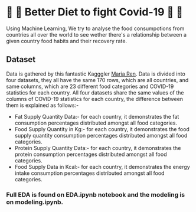 # :pineapple: :grapes: Better Diet to fight Covid-19 :banana: :watermelon:
Using Machine Learning, We try to analyse the food consumpotions from countries all over the world to see wether there's a relationship between a given country food habits and their recovery rate.

## Dataset
Data is gathered by this fantastic Kagggler [Maria Ren](https://www.kaggle.com/mariaren/covid19-healthy-diet-dataset).  Data is divided into four datasets, they all have the same 170 rows, which are all countries, and same columns, which are 23 different food categories and COVID-19 statistics for each country. All four datasets share the same values of the columns of COVID-19 statistics for each country, the difference between them is explained as follows:-
* Fat Supply Quantity Data:-
    for each country, it demonstrates the fat consumption percentages distributed amongst all food categories. 
* Food Supply Quantity in Kg:- 
    for each country, it demonstrates the food supply quantity consumption percentages distributed amongst all food categories. 
* Protein Supply Quantity Data:-
    for each country, it demonstrates the protein consumption percentages distributed amongst all food categories. 
* Food Supply Data in Kcal:-
    for each country, it demonstrates the energy intake consumption percentages distributed amongst all food categories. 


### Full EDA is found on EDA.ipynb notebook and the modeling is on modeling.ipynb.
